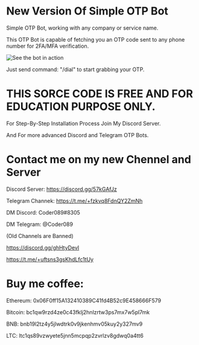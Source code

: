 # New Version Of Simple OTP Bot

Simple OTP Bot, working with any company or service name.

This OTP Bot is capable of fetching you an OTP code sent to any phone number for 2FA/MFA verification.

![See the bot in action](https://ibb.co/t3VGqGv)


Just send command: "/dial" to start grabbing your OTP.

# THIS SORCE CODE IS FREE AND FOR EDUCATION PURPOSE ONLY.

For Step-By-Step Installation Process Join My Discord Server.

And For more advanced Discord and Telegram OTP Bots.


# Contact me on my new Chennel and Server

Discord Server: https://discord.gg/57kGAfJz

Telegram Channek: https://t.me/+fzkvq8FdnQY2ZmNh

DM Discord: Coder089#8305

DM Telegram: @Coder089


(Old Channels are Banned)

https://discord.gg/ghHtyDevI

https://t.me/+uftsns3gsKhdLfc1tUy


# Buy me coffee: 

  Ethereum: 0x06F0ff15A132410389C41fd4B52c9E458666F579
  
  Bitcoin: bc1qw9rzd4ze0c43fklj2hnlzrtw3ps7mx7w5pl7mk
  
  BNB: bnb19l2tz4y5jlwdtrk0v9jkenhmv05kuy2y327mv9
  
  LTC: ltc1qs89vzwyete5jnn5mcpqp2zvrlzv8gdwq0a4tt6
 
